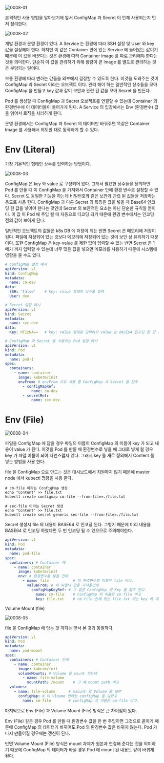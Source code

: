 ![0008-01](/tech-blog/resources/images/kubernetes/0008-01.png)

본격적인 사용 방법을 알아보기에 앞서 ConfigMap 과 Secret 이 언제 사용되는지 먼저 정리한다.

![0008-02](/tech-blog/resources/images/kubernetes/0008-02.png)

개발 환경과 운영 환경이 있다. A Service 는 환경에 따라 SSH 설정 및 User 와 key 값을 설정해야 한다. 하지만 이 값은 Container 안에 있는 Service 에 들어있는 값이기 때문에 이
값을 바꾼다는 것은 환경에 따라 Container Image 를 따로 관리해야 한다는 것을 의미한다. 단순히 이 값을 관리하기 위해 용량이 큰 Image 를 별도로 관리하는 것은 부담되는 일이다.

보통 환경에 따라 변하는 값들을 외부에서 결정할 수 있도록 한다. 이것을 도와주는 것이 ConfigMap 과 Secret 이라는 오브젝트 이다. 관리 해야 하는 일반적인 상수들을 모아 ConfigMap 을 만들고
key 값과 같이 보안과 관련 된 값을 모아 Secret 을 만든다.

Pod 를 생성할 때 ConfigMap 과 Secret 오브젝트를 연결할 수 있는데 Container 의 환경변수에 이 데이터들이 들어가게 된다. A Service 의 입장에서는 Env (환경변수) 값을 읽어서
로직을 처리하게 된다.

운영 환경에서는 ConfigMap 과 Secret 의 데이터만 바꿔주면 똑같은 Container Image 를 사용해서 의도한 대로 동작하게 할 수 있다.

# Env (Literal)

가장 기본적인 형태인 상수를 입력하는 방법이다.

![0008-03](/tech-blog/resources/images/kubernetes/0008-03.png)

ConfigMap 은 key 와 value 로 구성되어 있다. 그래서 필요한 상수들을 정의하면 Pod 를 만들 때 이 ConfigMap 을 가져와서 Container 안에 환경 변수로 설정할 수 있다. Secret
도 동일한 기능을 하는데 비밀번호와 같은 보안과 관련 된 값들을 저장하는 용도로 사용 한다. ConfigMap 과 다른 Secret 의 특징은 값을 넣을 때 Base64 인코딩 한 값을 넣어야 한다는 것인데
Secret 의 보안적인 요소는 아닌 단순한 규칙일 뿐이다. 이 값 이 Pod 에 주입 될 때 자동으로 디코딩 되기 때문에 환경 변수에서는 인코딩 전의 값이 보이게 된다.

일반적인 오브젝트의 값들은 k8s DB 에 저장이 되는 반면 Secret 은 메모리에 저장이 된다. 파일에 저장되어 있는 것보다 메모리에 저장되어 있는 것이 보안 상 유리하기 때문이다. 또한 ConfigMap 은
key-value 를 제한 없이 입력할 수 있는 반면 Secret 은 1 메가 까지 입력할 수 있는데 너무 많은 값을 넣으면 메모리를 사용하기 때문에 시스템에 영향을 줄 수도 있다.

```yml
# ConfigMap 설정 예시
apiVersion: v1
kind: ConfigMap
metadata:
  name: cm-dev
data:
  SSH: 'false'    # key: value 형태의 상수를 입력
  User: dev
```

```yml
# Secret 설정 예시
apiVersion: v1
kind: Secret
metadata:
  name: sec-dev
data:
  Key: MTIzNA==   # key: value 형태로 입력하되 value 는 BASE64 인코딩 한 값 사용
```

```yml
# ConfigMap 과 Secret 을 사용하는 Pod 설정 예시
apiVersion: v1
kind: Pod
metadata:
  name: pod-1
spec:
  containers:
    - name: container
      image: kubetm/init
      envFrom: # envFrom 으로 사용 할 ConfigMap 과 Secret 을 참조
        - configMapRef:
            name: cm-dev
        - secretRef:
            name: sec-dev
```

# Env (File)

![0008-04](/tech-blog/resources/images/kubernetes/0008-04.png)

파일을 ConfigMap 에 담을 경우 파일의 이름이 ConfigMap 의 이름이 key 가 되고 내용이 value 가 된다. 이것을 Pod 를 만들 때 환경변수로 넣을 때 그대로 넣게 될 경우 key 가 파일
이름이 되어 자연스럽지 않다. 그래서 key 를 새로 정의해서 Content 를 넣는 방법을 사용 한다.

file 을 ConfigMap 으로 만드는 것은 대시보드에서 지원하지 않기 때문에 master node 에서 kubectl 명령을 사용 한다.

```shell
# cm-file 이라는 ConfigMap 생성
echo "Content" >> file.txt
kubectl create configmap cm-file --from-file=./file.txt
```

```shell
# sec-file 이라는 Secret 생성
echo "Content" >> file.txt
kubectl create secret generic sec-file --from-file=./file.txt
```

Secret 생성시 file 의 내용이 BASE64 로 인코딩 된다. 그렇기 때문에 미리 내용을 BASE64 로 인코딩 하였다면 두 번 인코딩 될 수 있으므로 주의해야한다.

```yml
apiVersion: v1
kind: Pod
metadata:
  name: pod-file
spec:
  containers: # Container 에
    - name: container
      image: kubetm/init
      env: # 환경변수를 넣을 건데
        - name: file           # 이 환경변수의 이름은 file 이다.
          valueFrom: # 이 파일의 값을 가져올건데
            configMapKeyRef: # 그 값은 ConfigMap 의 Key 를 참조 한다.
              name: cm-file    # ConfigMap 의 이름은 cm-file 이고
              key: file.txt    # cm-file 안에 있는 file.txt 라는 key 에 대한 value 입력
```

Volume Mount (file)

![0008-05](/tech-blog/resources/images/kubernetes/0008-05.png)

file 을 ConfigMap 에 담는 것 까지는 앞서 본 것과 동일하다.

```yml
apiVersion: v1
kind: Pod
metadata:
  name: pod-mount
spec:
  containers: # Container 안에
    - name: container
      image: kubetm/init
      volumeMounts: # Volume 을 mount 하는데
        - name: file-volume
          mountPath: /mount    # 그 때 mount path 이고
  volumes:
    - name: file-volume      # maount 할 Volume 을 보면
      configMap: # 이 Vloume 안에는 configMap 을 담았고
        name: cm-file        # configMap 의 이름은 cm-file 이다.
```

마지막으로 Env (File) 과 Volume Mount (File) 방식은 큰 차이점이 있다.

Env (File) 같은 경우 Pod 를 만들 때 환경변수 값을 한 번 주입하면 그것으로 끝이기 때문에 ConfigMap 의 데이터가 바뀌어도 Pod 의 환경변수 값은 바뀌지 않는다. Pod 가 다시 만들어질
경우에는 갱신이 된다.

반면 Volume Mount (File) 방식은 mount 자체가 원본과 연결해 준다는 것을 의미하기 때문에 ConfigMap 의 데이터가 바뀔 경우 Pod 에 mount 된 내용도 같이 바뀌게 된다.
